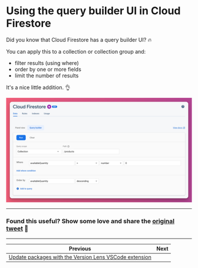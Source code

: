 # Using the query builder UI in Cloud Firestore

Did you know that Cloud Firestore has a query builder UI? 🔥

You can apply this to a collection or collection group and:

- filter results (using where)
- order by one or more fields
- limit the number of results

It's a nice little addition. 👌

![](084.png)

---

### Found this useful? Show some love and share the [original tweet](https://twitter.com/biz84/status/1598710090617561088) 🙏

---

| Previous | Next |
| -------- | ---- |
| [Update packages with the Version Lens VSCode extension](../0083-version-lens-vscode/index.md) |  |